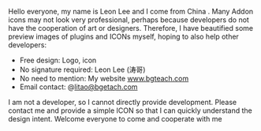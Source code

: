 Hello everyone, my name is Leon Lee and I come from China . Many Addon icons may not look very professional, perhaps because developers do not have the cooperation of art or designers. Therefore, I have beautified some preview images of plugins and ICONs myself, hoping to also help other developers:

- Free design: Logo, icon
- No signature required: Leon Lee (涛哥)
- No need to mention: My website www.bgteach.com
- Email contact: @litao@bgetach.com

I am not a developer, so I cannot directly provide development. Please contact me and provide a simple ICON so that I can quickly understand the design intent. Welcome everyone to come and cooperate with me
